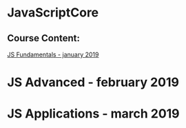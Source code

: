 # JavaScriptCore

## Course Content:
<a href="https://github.com/HristoShabanakov/JavaScriptCore/tree/master/JS%20Fundamentals%20-%20January%202019/01.JavaScript%20Syntax%20and%20Operators%20-%20Lab" > JS Fundamentals - january 2019 </a> 

<h1>JS Advanced - february 2019</h1>
<h1>JS Applications - march 2019</h1>
